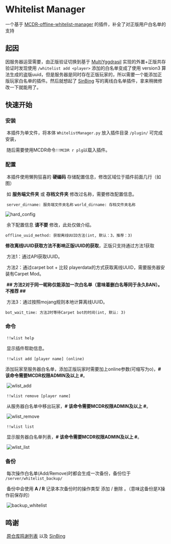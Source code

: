 # Whitelist Manager

一个基于 [MCDR-offline-whitelist-manager](https://github.com/Lazy-Bing-Server/MCDR-offline-whitelist-manager) 的插件，补全了对正版用户白名单的支持

## 起因
因服务器运营需要，由正版验证切换到基于 [MultiYggdrasil](https://github.com/YuxuanZuo/MultiYggdrasil) 实现的外置+正版共存验证时发现使用 `/whitelist add <player>` 添加的白名单变成了使用 version3 算法生成的盗版uuid，但是服务器是同时存在正版玩家的，所以需要一个能添加正版玩家白名单的插件。然后就想起了 [SinBing](https://github.com/Sinbing) 写的离线白名单插件，拿来稍微修改一下就能用了。


## 快速开始

### 	安装

​		本插件为单文件，将本体 `WhitelistManager.py` 放入插件目录 `/plugin/` 可完成安装，

​		随后需要使用MCDR命令`!!MCDR r plg`以载入插件。



### 	配置

​		本插件使用懒狗狂喜的 **硬编码** 存储配置信息，修改区域位于插件前面几行（如图）

​		如 **服务端文件夹** 或 **存档文件夹** 修改过名称，需要修改配置信息。

​		`server_dirname: 服务端文件夹名称`		`world_dirname: 存档文件夹名称`

![hard_config](https://github.com/Lazy-Bing-Server/MCDR-offline-whitelist-manager/blob/main/pic/hard_config.png)


​		余下配置信息 **请不要** 修改，此处仅做介绍。

​		`offline_uuid_method: 获取离线UUID方法(int, 默认：3，推荐：3)`

​		**修改离线UUID获取方法不影响正版UUID的获取**，正版只支持通过方法1获取

​		方法1：通过API获取UUID。

​		方法2：通过carpet bot + 比较 playerdata的方式获取离线UUID，需要服务器安装有Carpet Mod。

​		**## 方法2对于同一昵称仅能添加一次白名单（意味着删白名等同于永久BAN）。不推荐 ##**

​		方法3：通过按照mojang规则本地计算离线UUID。

​		`bot_wait_time: 方法2时等待Carpet bot的时间(int, 默认: 3)`



### 	命令

​		`!!wlist help`

​			显示插件帮助信息。



​		`!!wlist add [player name] (online)`

​			添加玩家至服务器白名单，添加正版玩家时需要加上online参数(可缩写为o)，**# 该命令需要MCDR权限ADMIN及以上 #**。

​			![wlist_add](https://github.com/Lazy-Bing-Server/MCDR-offline-whitelist-manager/blob/main/pic/wlist_add.png)



​		`!!wlist remove [player name]`

​			从服务器白名单中移出玩家，**# 该命令需要MCDR权限ADMIN及以上 #**。

​			![wlist_remove](https://github.com/Lazy-Bing-Server/MCDR-offline-whitelist-manager/blob/main/pic/wlist_remove.png)



​		`!!wlist list`

​			显示服务器白名单列表，**# 该命令需要MCDR权限ADMIN及以上 #**。

​			![wlist_list](https://github.com/Lazy-Bing-Server/MCDR-offline-whitelist-manager/blob/main/pic/wlist_list.png)



### 	备份

​		每次操作白名单(Add/Remove)时都会生成一次备份，备份位于 `/server/whitelist_backup/`

​		备份中会使用 **A / R** 记录本次备份时的操作类型 添加 / 删除 。（意味这备份是X操作前保存的）

​		![backup_whitelist](https://github.com/Lazy-Bing-Server/MCDR-offline-whitelist-manager/blob/main/pic/backup_whitelist.png)


## 鸣谢

​	[原仓库鸣谢列表](https://github.com/Lazy-Bing-Server/MCDR-offline-whitelist-manager#%E9%B8%A3%E8%B0%A2) 以及 [SinBing](https://github.com/Sinbing)
